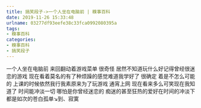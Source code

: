 ```yaml
---
title: 搞笑段子->一个人坐在电脑前 | 糗事百科
date: 2019-11-26 15:33:48
urlname: 03277df93eefe38c33fca0992080395a
tags: 
- 糗事百科
categories:
- 糗事百科
- 搞笑段子
---
```

一个人坐在电脑前 来回翻动着游戏菜单 很奇怪 居然不知道玩什么好记得曾经很迷恋的游戏 现在看着莫名的有了种烦躁的感觉难道我学好了 很确定 着是不怎么可能的 上课的时候依然我行我素原来为了玩游戏 通宵上网 现在看来多么可笑现在我知道了 时间能冲淡一切 哪怕是你曾经迷恋的 痴迷的甚至狂热的爱好在时间的冲淡下都是如次的苍白孤单↘到、寂寞


